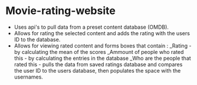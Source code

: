 # Movie-rating-website

* Uses api's to pull data from a preset content database (OMDB).
* Allows for rating the selected content and adds the rating with the users ID to the database.
* Allows for viewing rated content and forms boxes that contain :
  _Rating - by calculating the mean of the scores
  _Ammount of people who rated this - by calculating the entries in the database
  _Who are the people that rated this - pulls the data from saved ratings database and compares the user ID to the users database, then populates the space with the usernames.
